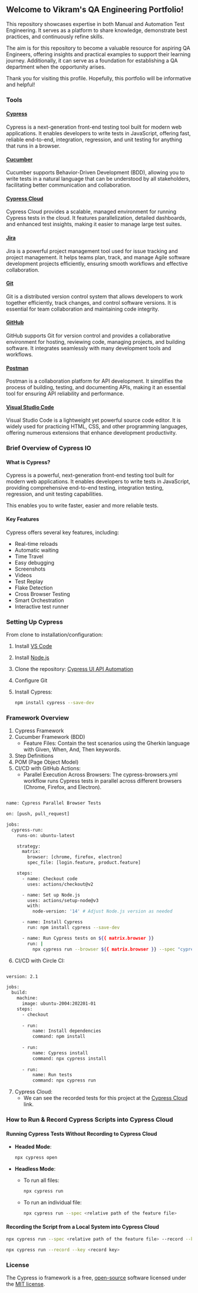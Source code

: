 ## Welcome to Vikram's QA Engineering Portfolio!

This repository showcases expertise in both Manual and Automation Test Engineering. It serves as a platform to share knowledge, demonstrate best practices, and continuously refine skills.

The aim is for this repository to become a valuable resource for aspiring QA Engineers, offering insights and practical examples to support their learning journey. Additionally, it can serve as a foundation for establishing a QA department when the opportunity arises.

Thank you for visiting this profile. Hopefully, this portfolio will be informative and helpful!

### Tools

#### [Cypress](https://www.cypress.io/)
Cypress is a next-generation front-end testing tool built for modern web applications. It enables developers to write tests in JavaScript, offering fast, reliable end-to-end, integration, regression, and unit testing for anything that runs in a browser.

#### [Cucumber](https://cucumber.io/)
Cucumber supports Behavior-Driven Development (BDD), allowing you to write tests in a natural language that can be understood by all stakeholders, facilitating better communication and collaboration.

#### [Cypress Cloud](https://www.cypress.io/cloud)
Cypress Cloud provides a scalable, managed environment for running Cypress tests in the cloud. It features parallelization, detailed dashboards, and enhanced test insights, making it easier to manage large test suites.

#### [Jira](https://www.atlassian.com/software/jira)
Jira is a powerful project management tool used for issue tracking and project management. It helps teams plan, track, and manage Agile software development projects efficiently, ensuring smooth workflows and effective collaboration.

#### [Git](https://git-scm.com/)
Git is a distributed version control system that allows developers to work together efficiently, track changes, and control software versions. It is essential for team collaboration and maintaining code integrity.

#### [GitHub](https://github.com/)
GitHub supports Git for version control and provides a collaborative environment for hosting, reviewing code, managing projects, and building software. It integrates seamlessly with many development tools and workflows.

#### [Postman](https://www.postman.com/)
Postman is a collaboration platform for API development. It simplifies the process of building, testing, and documenting APIs, making it an essential tool for ensuring API reliability and performance.

#### [Visual Studio Code](https://code.visualstudio.com/)
Visual Studio Code is a lightweight yet powerful source code editor. It is widely used for practicing HTML, CSS, and other programming languages, offering numerous extensions that enhance development productivity.

### Brief Overview of Cypress IO

#### What is Cypress?
Cypress is a powerful, next-generation front-end testing tool built for modern web applications. It enables developers to write tests in JavaScript, providing comprehensive end-to-end testing, integration testing, regression, and unit testing capabilities.

This enables you to write faster, easier and more reliable tests.

#### Key Features
Cypress offers several key features, including:
- Real-time reloads
- Automatic waiting
- Time Travel
- Easy debugging
- Screenshots
- Videos
- Test Replay
- Flake Detection
- Cross Browser Testing
- Smart Orchestration
- Interactive test runner

### Setting Up Cypress
From clone to installation/configuration:
1. Install [VS Code](https://code.visualstudio.com/)
2. Install [Node.js](https://nodejs.org/)
3. Clone the repository: [Cypress UI API Automation](https://github.com/gurjarvikram/cypress-ui-api-automation.git)
4. Configure Git
5. Install Cypress:

   ```sh
   npm install cypress --save-dev
   ```

### Framework Overview
1. Cypress Framework
2. Cucumber Framework (BDD)
   - Feature Files: Contain the test scenarios using the Gherkin language with Given, When, And, Then keywords.
3. Step Definitions
4. POM (Page Object Model)
5. CI/CD with GitHub Actions:
   - Parallel Execution Across Browsers: The cypress-browsers.yml workflow runs Cypress tests in parallel across different browsers (Chrome, Firefox, and Electron).

```bash

name: Cypress Parallel Browser Tests

on: [push, pull_request]

jobs:
  cypress-run:
    runs-on: ubuntu-latest

    strategy:
      matrix:
        browser: [chrome, firefox, electron]
        spec_file: [login.feature, product.feature]

    steps:
      - name: Checkout code
        uses: actions/checkout@v2

      - name: Set up Node.js
        uses: actions/setup-node@v3
        with:
          node-version: '14' # Adjust Node.js version as needed

      - name: Install Cypress
        run: npm install cypress --save-dev

      - name: Run Cypress tests on ${{ matrix.browser }}
        run: |
          npx cypress run --browser ${{ matrix.browser }} --spec "cypress/integration/${{ matrix.spec_file }}"
```
  
6. CI/CD with Circle CI:

```bash

version: 2.1

jobs:
  build:
    machine:
      image: ubuntu-2004:202201-01
    steps:
      - checkout
    
      - run:
          name: Install dependencies
          command: npm install
          
      - run:
          name: Cypress install
          command: npx cypress install
          
      - run:
          name: Run tests
          command: npx cypress run
```
          
7. Cypress Cloud:
    - We can see the recorded tests for this project at the [Cypress Cloud](https://cloud.cypress.io/organizations/9698d65f-c3dd-49fd-87f6-c1db1218f678/projects) link.

### How to Run & Record Cypress Scripts into Cypress Cloud

#### Running Cypress Tests Without Recording to Cypress Cloud

- **Headed Mode**:

  ```sh
  npx cypress open
  ```
  
- **Headless Mode**:
  - To run all files:

    ```sh
    npx cypress run
    ```
  - To run an individual file:

    ```sh
    npx cypress run --spec <relative path of the feature file>
    ```

#### Recording the Script from a Local System into Cypress Cloud

```sh
npx cypress run --spec <relative path of the feature file> --record --key <record key>
```

```sh
npx cypress run --record --key <record key>
```

### License
The Cypress io framework is a free, [open-source](https://github.com/cypress-io/cypress) software licensed under the [MIT license](https://opensource.org/license/MIT).
